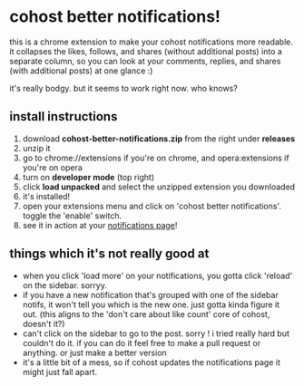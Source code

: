 # cohost better notifications!

this is a chrome extension to make your cohost notifications more readable. it collapses the likes, follows, and shares (without additional posts) into a separate column, so you can look at your comments, replies, and shares (with additional posts) at one glance :)

it's really bodgy. but it seems to work right now. who knows?

## install instructions
1. download **cohost-better-notifications.zip** from the right under **releases**
2. unzip it
3. go to chrome://extensions if you're on chrome, and opera:extensions if you're on opera
4. turn on **developer mode** (top right)
5. click **load unpacked** and select the unzipped extension you downloaded
6. it's installed!
7. open your extensions menu and click on 'cohost better notifications'. toggle the 'enable' switch.
8. see it in action at your [notifications page](https://cohost.org/rc/project/notifications)!

## things which it's not really good at
- when you click 'load more' on your notifications, you gotta click 'reload' on the sidebar. sorryy.
- if you have a new notification that's grouped with one of the sidebar notifs, it won't tell you which is the new one. just gotta kinda figure it out. (this aligns to the 'don't care about like count' core of cohost, doesn't it?)
- can't click on the sidebar to go to the post. sorry ! i tried really hard but couldn't do it. if you can do it feel free to make a pull request or anything. or just make a better version
- it's a little bit of a mess, so if cohost updates the notifications page it might just fall apart.
